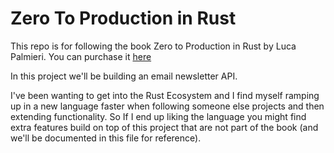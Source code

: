 # Zero To Production in Rust

This repo is for following the book Zero to Production in Rust by Luca Palmieri. You can purchase it [here](https://www.zero2prod.com) 

In this project we'll be building an email newsletter API.

I've been wanting to get into the Rust Ecosystem and I find myself ramping up in a new language faster when following someone else projects and then extending functionality. So If I end up liking the language you might find extra features build on top of this project that are not part of the book (and we'll be documented in this file for reference).